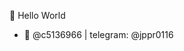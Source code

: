 👋 Hello World 
- 🐤 @c5136966 | telegram: @jppr0116
<!-- - 👀 I’m interested in
- 🌱 I’m currently learning ...
- 💞️ I’m looking to collaborate on ...
- 📫 How to reach me ... -->

<!---
jopsnow/jopsnow is a ✨ special ✨ repository because its `README.md` (this file) appears on your GitHub profile.
You can click the Preview link to take a look at your changes.
--->

